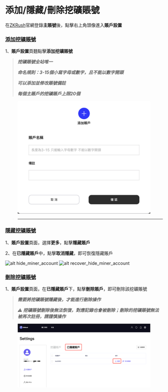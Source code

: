 # 添加/隱藏/刪除挖礦賬號

在[ZKRush](https://pool.zkrush.com/)官網登錄**主賬號**後，點擊右上角頭像進入**賬戶設置**

### [添加挖礦賬號](tian-jia-yin-cang-shan-chu-wa-kuang-zhang-hao.md#tian-jia-wa-kuang-zhang-hao) <a href="#tian-jia-wa-kuang-zhang-hao" id="tian-jia-wa-kuang-zhang-hao"></a>

1、**賬戶設置**頁麵點擊**添加挖礦賬號**

> _**挖礦賬號全站唯一**_
>
> _**命名規則：3-15個小寫字母或數字，且不能以數字開頭**_
>
> _**可以添加並修改賬號備註**_
>
> _**每個主賬戶的挖礦賬戶上限20個**_

<figure><img src="../../.gitbook/assets/image (22).png" alt=""><figcaption></figcaption></figure>

> ***

### [隱藏挖礦賬號](tian-jia-yin-cang-shan-chu-wa-kuang-zhang-hao.md#yin-cang-wa-kuang-zhang-hao) <a href="#yin-cang-wa-kuang-zhang-hao" id="yin-cang-wa-kuang-zhang-hao"></a>

1、**賬戶設置**頁面，選擇**更多**，點擊**隱藏賬戶**

2、在**已隱藏賬戶**中，點擊**取消隱藏**，即可恢復隱藏賬戶

![alt hide\_miner\_account](https://zkrush.github.io/aleo-pool-client/\_media/hide\_miner\_account.png) ![alt recover\_hide\_miner\_account](https://zkrush.github.io/aleo-pool-client/\_media/recover\_hide\_miner\_account.png)

### [刪除挖礦賬號](tian-jia-yin-cang-shan-chu-wa-kuang-zhang-hao.md#shan-chu-wa-kuang-zhang-hao) <a href="#shan-chu-wa-kuang-zhang-hao" id="shan-chu-wa-kuang-zhang-hao"></a>

1、**賬戶設置**頁面，在**已隱藏賬戶**下，點擊**刪除賬戶**，即可刪除該挖礦賬號

> _**需要將挖礦賬號隱藏後，才能進行刪除操作**_
>
> _**⚠️ 挖礦賬號刪除後無法恢復，對應記錄也會被刪除；刪除的挖礦賬號無法被再次註冊，請謹慎操作**_

<figure><img src="../../.gitbook/assets/image (23).png" alt=""><figcaption></figcaption></figure>
